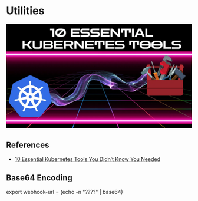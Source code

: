 # Utilities

![alt text](image-4.png)

## References

- [10 Essential Kubernetes Tools You Didn’t Know You Needed](https://medium.com/itnext/10-essential-kubernetes-tools-you-didnt-know-you-needed-06954251d845)


## Base64 Encoding

export webhook-url = (echo -n  "????" | base64)